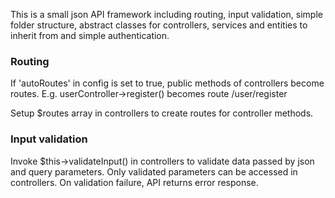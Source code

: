 This is a small json API framework including routing, input validation, 
simple folder structure, abstract classes for controllers, 
services and entities to inherit from and simple authentication.

### Routing

If 'autoRoutes' in config is set to true, public methods of controllers become routes. 
E.g. userController->register() becomes route /user/register

Setup $routes array in controllers to create routes for controller methods.

### Input validation

Invoke $this->validateInput() in controllers to validate data passed by json and query parameters. 
Only validated parameters can be accessed in controllers. On validation failure, API returns error response.
